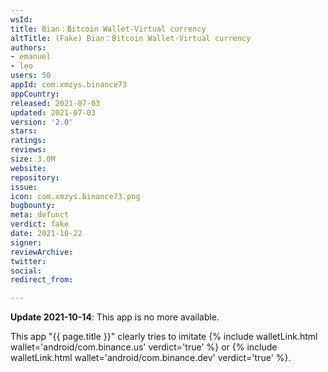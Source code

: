 ```yaml
---
wsId: 
title: Bian：Bitcoin Wallet-Virtual currency
altTitle: (Fake) Bian：Bitcoin Wallet-Virtual currency
authors:
- emanuel
- leo
users: 50
appId: com.xmzys.binance73
appCountry: 
released: 2021-07-03
updated: 2021-07-03
version: '2.0'
stars: 
ratings: 
reviews: 
size: 3.0M
website: 
repository: 
issue: 
icon: com.xmzys.binance73.png
bugbounty: 
meta: defunct
verdict: fake
date: 2021-10-22
signer: 
reviewArchive: 
twitter: 
social: 
redirect_from: 

---
```


**Update 2021-10-14**: This app is no more available.

This app "{{ page.title }}" clearly tries to imitate
{% include walletLink.html wallet='android/com.binance.us' verdict='true' %} or
{% include walletLink.html wallet='android/com.binance.dev' verdict='true' %}.

